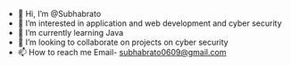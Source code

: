 - 👋 Hi, I’m @Subhabrato
- 👀 I’m interested in application and web development and cyber security
- 🌱 I’m currently learning Java
- 💞️ I’m looking to collaborate on projects on cyber security
- 📫 How to reach me Email- subhabrato0609@gmail.com

<!---
Subhabrato/Subhabrato is a ✨ special ✨ repository because its `README.md` (this file) appears on your GitHub profile.
You can click the Preview link to take a look at your changes.
--->
